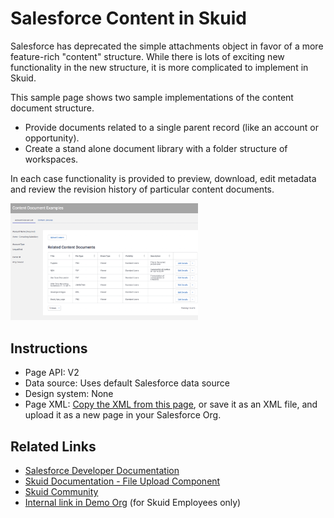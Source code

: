 # Salesforce Content in Skuid

Salesforce has deprecated the simple attachments object in favor of a more feature-rich "content" structure. While there is lots of exciting new functionality in the new structure, it is more complicated to implement in Skuid. 

This sample page shows two sample implementations of the content document structure. 
- Provide documents related  to a single parent record (like an account or opportunity).  
- Create a stand alone document library with a folder structure of workspaces. 

In each case functionality is provided to preview, download, edit metadata and review the revision history of particular content documents. 

<img src="ContentDocument.png" width="300"></img>

## Instructions
- Page API:  V2
- Data source: Uses default Salesforce data source
- Design system: None 
- Page XML:  [Copy the XML from this page](ContentDocumentExamples.xml), or save it as an XML file, and upload it as a new page in your Salesforce Org.  


## Related Links
- [Salesforce Developer Documentation](https://developer.salesforce.com/docs/atlas.en-us.api.meta/api/sforce_api_erd_content.htm)
- [Skuid Documentation - File Upload Component](https://docs.skuid.com/latest/en/skuid/components/original/file-upload/#using-the-file-upload-component)
- [Skuid Community](https://community.skuid.com/skuid/topics/file-upload-to-salesforce-files-instead-of-attachment)
- [Internal link in Demo Org](https://skuid-demo--skuid.na37.visual.force.com/apex/skuid__ui?page=ContentDocumentExamples&id=0010P00001x1jtoQAA) (for Skuid Employees only)



<!--
Rnh Notes. 

Some Context related conditional rendering problems with second documents table in deck of workspaces. 
-->